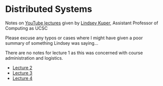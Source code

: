 # Distributed Systems

Notes on [YouTube lectures](https://www.youtube.com/user/lindseykuper/videos) given by [Lindsey Kuper](https://users.soe.ucsc.edu/~lkuper/), Assistant Professor of Computing as UCSC

Please excuse any typos or cases where I might have given a poor summary of something Lindsey was saying...

There are no notes for lecture 1 as this was concerned with course administration and logistics.

* [Lecture 2](./Lecture%202.md)
* [Lecture 3](./Lecture%203.md)
* [Lecture 4](./Lecture%204.md)
